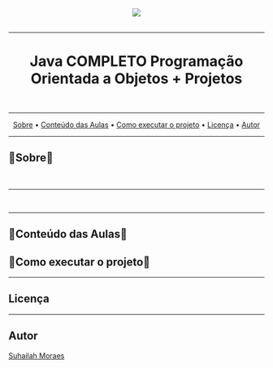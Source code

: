 <div align="center">
  <a href="https://www.udemy.com/course/java-curso-completo/">
    <img src="https://www.udemy.com/staticx/udemy/images/v6/logo-coral.svg">
   </a>
</div>

<br/>
<hr/>

 <h1 align="center">Java COMPLETO Programação Orientada a Objetos + Projetos</h1> 
<br/>
<hr/>

<p align="center">
 <a href="#about">Sobre</a> •
  <a href="#conteudo-das-Aulas">Conteúdo das Aulas</a> •
 <a href="#execucao-projeto">Como executar o projeto</a> •
 <a href="#licenc-a">Licença</a> • 
 <a href="#autor">Autor</a>
</p>
<hr>


<h2 id="about">🚧Sobre🚧</h2>
  <p>
   
  </p>
<br/>
<hr/>




<br/>
<hr/>

<h2 id="conteudo-das-Aulas">🚧Conteúdo das Aulas🚧</h2>


<h2 id="execucao-projeto">🚧Como executar o projeto🚧</h2>
<hr>

<h2 id="licenc-a">Licença</h2>

<hr>

<h2 id="autor">Autor</h2> 
<a href="https://linktr.ee/SuhailahMoraes">Suhailah Moraes</a>


  
